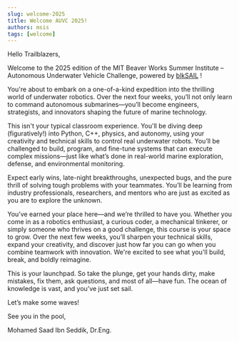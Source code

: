 ```yaml
---
slug: welcome-2025
title: Welcome AUVC 2025!
authors: msis
tags: [welcome]
---
```


Hello Trailblazers,

Welcome to the 2025 edition of the MIT Beaver Works Summer Institute – Autonomous Underwater Vehicle Challenge, powered by  [blkSAIL](https://www.blksail.ai/) !

You're about to embark on a one-of-a-kind expedition into the thrilling world of underwater robotics. Over the next four weeks, you’ll not only learn to command autonomous submarines—you’ll become engineers, strategists, and innovators shaping the future of marine technology.

This isn't your typical classroom experience. You'll be diving deep (figuratively!) into Python, C++, physics, and autonomy, using your creativity and technical skills to control real underwater robots. You’ll be challenged to build, program, and fine-tune systems that can execute complex missions—just like what’s done in real-world marine exploration, defense, and environmental monitoring.

Expect early wins, late-night breakthroughs, unexpected bugs, and the pure thrill of solving tough problems with your teammates. You’ll be learning from industry professionals, researchers, and mentors who are just as excited as you are to explore the unknown.

You’ve earned your place here—and we’re thrilled to have you. Whether you come in as a robotics enthusiast, a curious coder, a mechanical tinkerer, or simply someone who thrives on a good challenge, this course is your space to grow. Over the next few weeks, you’ll sharpen your technical skills, expand your creativity, and discover just how far you can go when you combine teamwork with innovation. We're excited to see what you'll build, break, and boldly reimagine.

This is your launchpad. So take the plunge, get your hands dirty, make mistakes, fix them, ask questions, and most of all—have fun. The ocean of knowledge is vast, and you’ve just set sail.

Let’s make some waves!

See you in the pool,

Mohamed Saad Ibn Seddik, Dr.Eng.
